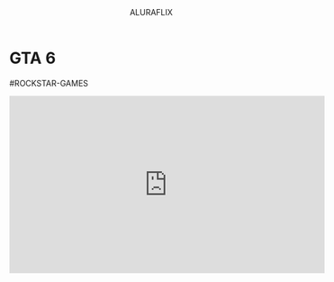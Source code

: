 <body>
    

<header>ALURAFLIX</header>


<h1>GTA 6</h1>
<p>#ROCKSTAR-GAMES</p>



<iframe width="560" height="315" src="https://youtu.be/ae-mpZQLM7w?si=AHUhjzus77JJ4fGr" title="YouTube video player" frameborder="0" allow="accelerometer; autoplay; clipboard-write; encrypted-media; gyroscope; picture-in-picture; web-share" referrerpolicy="strict-origin-when-cross-origin" allowfullscreen></iframe>


</body>
